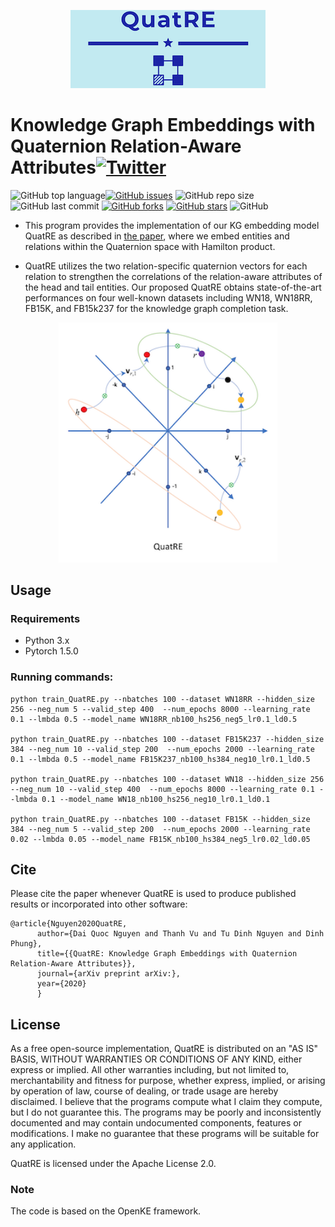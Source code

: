 <p align="center">
	<img src="https://github.com/daiquocnguyen/QuatRE/blob/master/QuatRE_logo.png">
</p>

# Knowledge Graph Embeddings with Quaternion Relation-Aware Attributes<a href="https://twitter.com/intent/tweet?text=Wow:&url=https%3A%2F%2Fgithub.com%2Fdaiquocnguyen%2FQuatRE%2Fblob%2Fmaster%2FREADME.md"><img alt="Twitter" src="https://img.shields.io/twitter/url?style=social&url=https%3A%2F%2Ftwitter.com%2Fdaiquocng"></a>

<img alt="GitHub top language" src="https://img.shields.io/github/languages/top/daiquocnguyen/QuatRE"><a href="https://github.com/daiquocnguyen/QuatRE/issues"><img alt="GitHub issues" src="https://img.shields.io/github/issues/daiquocnguyen/QuatRE"></a>
<img alt="GitHub repo size" src="https://img.shields.io/github/repo-size/daiquocnguyen/QuatRE">
<img alt="GitHub last commit" src="https://img.shields.io/github/last-commit/daiquocnguyen/QuatRE">
<a href="https://github.com/daiquocnguyen/QuatRE/network"><img alt="GitHub forks" src="https://img.shields.io/github/forks/daiquocnguyen/QuatRE"></a>
<a href="https://github.com/daiquocnguyen/QuatRE/stargazers"><img alt="GitHub stars" src="https://img.shields.io/github/stars/daiquocnguyen/QuatRE"></a>
<img alt="GitHub" src="https://img.shields.io/github/license/daiquocnguyen/QuatRE">

- This program provides the implementation of our KG embedding model QuatRE as described in [the paper](), where we embed entities and relations within the Quaternion space with Hamilton product.

- QuatRE utilizes the two relation-specific quaternion vectors for each relation to strengthen the correlations of the relation-aware attributes of the head and tail entities. Our proposed QuatRE obtains state-of-the-art performances on four well-known datasets including WN18, WN18RR, FB15K, and FB15k237 for the knowledge graph completion task.

<p align="center">
	<img src="https://github.com/daiquocnguyen/QuatRE/blob/master/QuatRE.png" width="350">
</p>


## Usage

### Requirements
- Python 3.x
- Pytorch 1.5.0

### Running commands:
	
	python train_QuatRE.py --nbatches 100 --dataset WN18RR --hidden_size 256 --neg_num 5 --valid_step 400  --num_epochs 8000 --learning_rate 0.1 --lmbda 0.5 --model_name WN18RR_nb100_hs256_neg5_lr0.1_ld0.5

	python train_QuatRE.py --nbatches 100 --dataset FB15K237 --hidden_size 384 --neg_num 10 --valid_step 200  --num_epochs 2000 --learning_rate 0.1 --lmbda 0.5 --model_name FB15K237_nb100_hs384_neg10_lr0.1_ld0.5

	python train_QuatRE.py --nbatches 100 --dataset WN18 --hidden_size 256 --neg_num 10 --valid_step 400  --num_epochs 8000 --learning_rate 0.1 --lmbda 0.1 --model_name WN18_nb100_hs256_neg10_lr0.1_ld0.1
	
	python train_QuatRE.py --nbatches 100 --dataset FB15K --hidden_size 384 --neg_num 5 --valid_step 200  --num_epochs 2000 --learning_rate 0.02 --lmbda 0.05 --model_name FB15K_nb100_hs384_neg5_lr0.02_ld0.05

## Cite 

Please cite the paper whenever QuatRE is used to produce published results or incorporated into other software:

	@article{Nguyen2020QuatRE,
          author={Dai Quoc Nguyen and Thanh Vu and Tu Dinh Nguyen and Dinh Phung},
          title={{QuatRE: Knowledge Graph Embeddings with Quaternion Relation-Aware Attributes}},
          journal={arXiv preprint arXiv:},
          year={2020}
          }

## License

As a free open-source implementation, QuatRE is distributed on an "AS IS" BASIS, WITHOUT WARRANTIES OR CONDITIONS OF ANY KIND, either express or implied. All other warranties including, but not limited to, merchantability and fitness for purpose, whether express, implied, or arising by operation of law, course of dealing, or trade usage are hereby disclaimed. I believe that the programs compute what I claim they compute, but I do not guarantee this. The programs may be poorly and inconsistently documented and may contain undocumented components, features or modifications. I make no guarantee that these programs will be suitable for any application.

QuatRE is licensed under the Apache License 2.0.

### Note

The code is based on the OpenKE framework.
